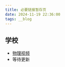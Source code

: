 ```yaml
---
title: 必要链接暂存页
date: 2024-11-19 22:36:00
tags: __blog
---
```

## 学校

- [物理视频](https://pan.huang1111.cn/s/4Rbmlsg)
- 等待更新
